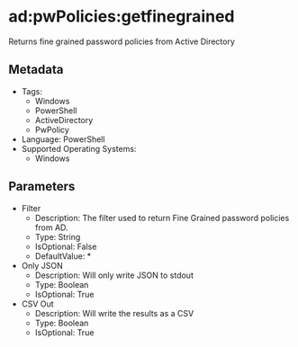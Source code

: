 <!-- region Generated -->
# ad:pwPolicies:getfinegrained

Returns fine grained password policies from Active Directory

## Metadata

- Tags:
  - Windows
  - PowerShell
  - ActiveDirectory
  - PwPolicy
- Language: PowerShell
- Supported Operating Systems:
  - Windows

## Parameters

- Filter
  - Description: The filter used to return Fine Grained password policies from AD.
  - Type: String
  - IsOptional: False
  - DefaultValue: *
- Only JSON
  - Description: Will only write JSON to stdout
  - Type: Boolean
  - IsOptional: True
- CSV Out
  - Description: Will write the results as a CSV
  - Type: Boolean
  - IsOptional: True
<!-- endregion -->
